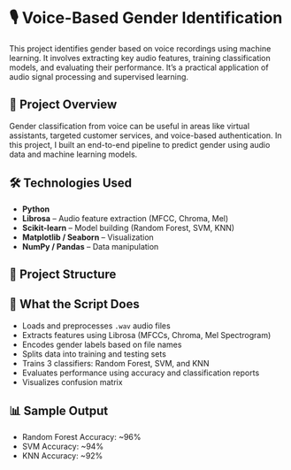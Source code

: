 # 🎙️ Voice-Based Gender Identification

This project identifies gender based on voice recordings using machine learning. It involves extracting key audio features, training classification models, and evaluating their performance. It’s a practical application of audio signal processing and supervised learning.

## 📌 Project Overview

Gender classification from voice can be useful in areas like virtual assistants, targeted customer services, and voice-based authentication. In this project, I built an end-to-end pipeline to predict gender using audio data and machine learning models.

## 🛠️ Technologies Used

- **Python**
- **Librosa** – Audio feature extraction (MFCC, Chroma, Mel)
- **Scikit-learn** – Model building (Random Forest, SVM, KNN)
- **Matplotlib / Seaborn** – Visualization
- **NumPy / Pandas** – Data manipulation

## 📁 Project Structure


## 🧠 What the Script Does

- Loads and preprocesses `.wav` audio files
- Extracts features using Librosa (MFCCs, Chroma, Mel Spectrogram)
- Encodes gender labels based on file names
- Splits data into training and testing sets
- Trains 3 classifiers: Random Forest, SVM, and KNN
- Evaluates performance using accuracy and classification reports
- Visualizes confusion matrix

## 📊 Sample Output

- Random Forest Accuracy: ~96%
- SVM Accuracy: ~94%
- KNN Accuracy: ~92%
